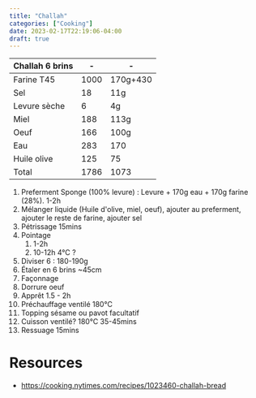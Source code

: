 ```yaml
---
title: "Challah"
categories: ["Cooking"]
date: 2023-02-17T22:19:06-04:00
draft: true
---
```


|Challah 6 brins|-|-|
|-|-|-|
|Farine T45|1000|170g+430|
|Sel|18|11g|
|Levure sèche|6|4g|
|Miel|188|113g|
|Oeuf|166|100g|
|Eau|283|170|
|Huile olive|125|75|
|Total|1786|1073|

1. Preferment Sponge (100% levure) : Levure + 170g eau + 170g farine (28%). 1-2h
2. Mélanger liquide (Huile d'olive, miel, oeuf), ajouter au preferment, ajouter le reste de farine, ajouter sel
3. Pétrissage 15mins
4. Pointage
   1. 1-2h
   2. 10-12h 4°C ?
5. Diviser 6 : 180-190g
6. Étaler en 6 brins ~45cm
7. Façonnage
8. Dorrure oeuf
9. Apprêt 1.5 - 2h
10. Préchauffage ventilé 180°C
11. Topping sésame ou pavot facultatif
12. Cuisson ventilé? 180°C 35-45mins
13. Ressuage 15mins

# Resources
- https://cooking.nytimes.com/recipes/1023460-challah-bread
